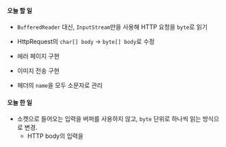 #### 오늘 할 일

- `BufferedReader` 대신, `InputStream`만을 사용해 HTTP 요청을 `byte`로 읽기
- HttpRequest의 `char[] body` -> `byte[] body`로 수정
- 에러 페이지 구현
- 이미지 전송 구현

- 헤더의 `name`을 모두 소문자로 관리


#### 오늘 한 일

- 소켓으로 들어오는 입력을 버퍼를 사용하지 않고, `byte` 단위로 하나씩 읽는 방식으로 변경.
	- HTTP body의 입력을 